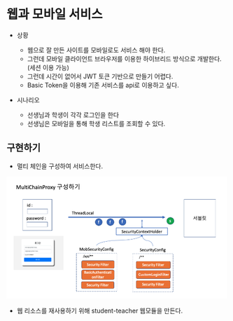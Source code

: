 # 웹과 모바일 서비스

- 상황
  - 웹으로 잘 만든 사이트를 모바일로도 서비스 해야 한다.
  - 그런데 모바일 클라이언트 브라우저를 이용한 하이브리드 방식으로 개발한다. (세션 이용 가능)
  - 그런데 시간이 없어서 JWT 토큰 기반으로 만들기 어렵다.
  - Basic Token을 이용해 기존 서비스를 api로 이용하고 싶다.

- 시나리오
  - 선생님과 학생이 각각 로그인을 한다
  - 선생님은 모바일을 통해 학생 리스트를 조회할 수 있다.

## 구현하기

- 멀티 체인을 구성하여 서비스한다.

![multi-chain](5-multichain.png)

- 웹 리소스를 재사용하기 위해 student-teacher 웹모듈을 만든다.